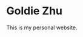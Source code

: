 <!-- # goldiezhu.github.io -->

<!DOCTYPE html>
<html>
  
<h1>Goldie Zhu</h1>
<p>This is my personal website.</p>


</html>
